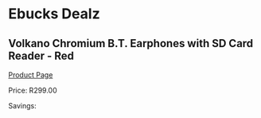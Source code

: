 
# Ebucks Dealz
## Volkano Chromium B.T. Earphones with SD Card Reader - Red
[Product Page](https://www.ebucks.com/web/shop/productSelected.do?prodId=1195822927&catId=714972256)

Price: R299.00

Savings: 


	